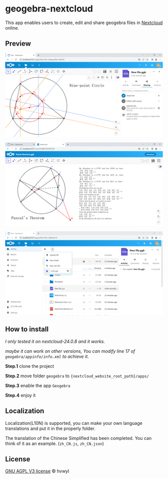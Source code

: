 # geogebra-nextcloud

This app enables users to create, edit and share geogebra files in [Nextcloud](https://github.com/nextcloud) online.

## Preview

![](pic/1.PNG)

![](pic/2.PNG)

![](pic/3.PNG)

## How to install

*I only tested it on nextcloud-24.0.8 and it works.*

*maybe it can work on other versions, You can modify line 17 of `geogebra/appinfo/info.xml` to achieve it.*

**Step.1** clone the project

**Step.2** move folder `geogebra` to `{nextcloud_website_root_path}/apps/`

**Step.3** enable the app `Geogebra`

**Step.4** enjoy it

## Localization

Localization(L10N) is supported, you can make your own language translations and put it in the properly folder.

The translation of the Chinese Simplified has been completed. You can think of it as an example. (`zh_CN.js`, `zh_CN.json`)

## License

[GNU AGPL V3 license](https://www.gnu.org/licenses/agpl-3.0) © hvwyl